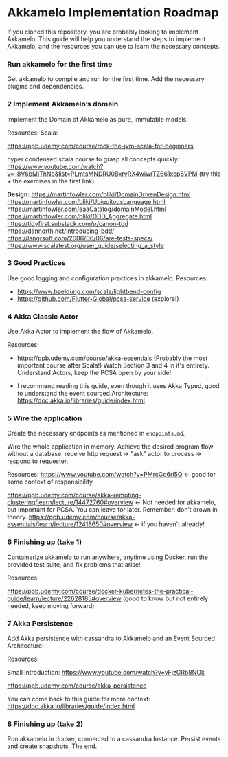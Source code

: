 # Akkamelo Implementation Roadmap
If you cloned this repository, you are probably looking to implement Akkamelo. 
This guide will help you understand the steps to implement Akkamelo, and the resources you can use to learn the necessary concepts.

### Run akkamelo for the first time

Get akkamelo to compile and run for the first time. Add the necessary plugins and dependencies.

### 2 Implement Akkamelo’s domain

Implement the Domain of Akkamelo as pure, immutable models.

Resources:
Scala:

https://ppb.udemy.com/course/rock-the-jvm-scala-for-beginners

hyper condensed scala course to grasp all concepts quickly: https://www.youtube.com/watch?v=-8V6bMjThNo&list=PLmtsMNDRU0BxryRX4wiwrTZ661xcp6VPM  (try this + the exercises in the first link)

**Design:**
https://martinfowler.com/bliki/DomainDrivenDesign.html
https://martinfowler.com/bliki/UbiquitousLanguage.html
https://martinfowler.com/eaaCatalog/domainModel.html
https://martinfowler.com/bliki/DDD_Aggregate.html
https://tidyfirst.substack.com/p/canon-tdd
https://dannorth.net/introducing-bdd/
https://langrsoft.com/2006/06/06/are-tests-specs/
https://www.scalatest.org/user_guide/selecting_a_style

### 3 Good Practices
Use good logging and configuration practices in akkamelo.
Resources:
- https://www.baeldung.com/scala/lightbend-config
- https://github.com/Flutter-Global/pcsa-service  (explore!)

### 4 Akka Classic Actor

Use Akka Actor to implement the flow of Akkamelo.

Resources:
- https://ppb.udemy.com/course/akka-essentials  (Probably the most important course after Scala!)
Watch Section 3 and 4 in it's entirety. Understand Actors, keep the PCSA open by your side!

- I recommend reading this guide, even though it uses Akka Typed, good to understand the event sourced Architecture: https://doc.akka.io/libraries/guide/index.html

### 5 Wire the application

Create the necessary endpoints as mentioned in `endpoints.md`.

Wire the whole application in memory. Achieve the desired program flow without a database.
receive http request -> "ask" actor to process -> respond to requester.

Resources:
https://www.youtube.com/watch?v=PMrcGo6rl5Q  ← good for some context of responsibility

https://ppb.udemy.com/course/akka-remoting-clustering/learn/lecture/14472760#overview ← Not needed for akkamelo, but important for PCSA. You can leave for later. Remember: don’t drown in theory.
https://ppb.udemy.com/course/akka-essentials/learn/lecture/12418650#overview ← if you haven't already!

### 6 Finishing up (take 1)

Containerize akkamelo to run anywhere, anytime using Docker, run the provided test suite, and fix problems that arise!

Resources:

https://ppb.udemy.com/course/docker-kubernetes-the-practical-guide/learn/lecture/22628185#overview (good to know but not entirely needed, keep moving forward)

### 7 Akka Persistence

Add Akka persistence with cassandra to Akkamelo and an Event Sourced Architecture!

Resources:

Small introduction: https://www.youtube.com/watch?v=yFjzGRb8NOk

https://ppb.udemy.com/course/akka-persistence

You can come back to this guide for more context:
https://doc.akka.io/libraries/guide/index.html

### 8 Finishing up (take 2)

Run akkamelo in docker, connected to a cassandra Instance. Persist events and create snapshots. The end.

